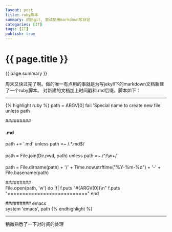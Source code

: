 ```yaml
---
layout: post
title: ruby脚本
summary: 初始git, 尝试使用markdown写日记
categories: [IT]
tags: [IT]
publish: true
---
```


# {{ page.title }} #
{{ page.summary }}


周末又快过完了啊。做的唯一有点用的事就是为写jekyll下的markdown文档新建了一个ruby脚本。
对新建的文档加上时间戳和.md后缀。脚本如下：

------------
{% highlight ruby %}
path = ARGV[0]
fail 'Special name to create new file' unless path


#########         
####     .md          
path += '.md' unless path =~ /.*\.md$/
####              
path = File.join(Dir.pwd, path) unless path =~ /^\/\w+/

####         
path = File.dirname(path) + '/' + Time.now.strftime("%Y-%m-%d") + '-' + File.basename(path)

#########        
File.open(path, 'w') do |f|
  f.puts "#{ARGV[0]}\n"
f.puts "==========================="
end

######### emacs  
system 'emacs', path
{% endhighlight %}


*************
稍微熟悉了一下对时间的处理
